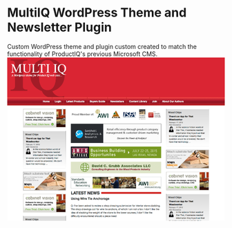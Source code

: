 # MultiIQ WordPress Theme and Newsletter Plugin
Custom WordPress theme and plugin custom created to match the functionality of ProductIQ's previous Microsoft CMS.<br>
![](https://github.com/stevebarakat/multi-iq-wordpress-theme/blob/master/multi-iq-wordpress-theme/screenshot.png)
